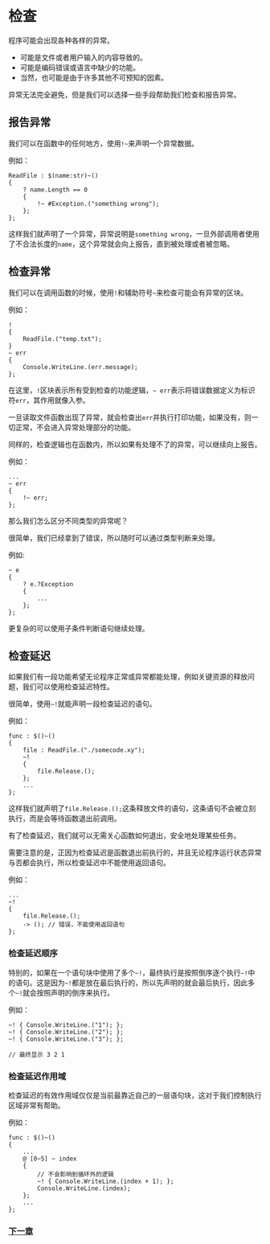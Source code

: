 # 检查
程序可能会出现各种各样的异常。

- 可能是文件或者用户输入的内容导致的。
- 可能是编码错误或语言中缺少的功能。
- 当然，也可能是由于许多其他不可预知的因素。

异常无法完全避免，但是我们可以选择一些手段帮助我们检查和报告异常。

## 报告异常
我们可以在函数中的任何地方，使用`!~`来声明一个异常数据。

例如：
```
ReadFile : $(name:str)~()
{
    ? name.Length == 0
    {
        !~ #Exception.("something wrong");
    };
};
```
这样我们就声明了一个异常，异常说明是`something wrong`，一旦外部调用者使用了不合法长度的`name`，这个异常就会向上报告，直到被处理或者被忽略。
## 检查异常
我们可以在调用函数的时候，使用`!`和辅助符号`~`来检查可能会有异常的区块。

例如：
```
!
{
    ReadFile.("temp.txt");
}
~ err
{
    Console.WriteLine.(err.message);
};
```
在这里，`!`区块表示所有受到检查的功能逻辑，`~ err`表示将错误数据定义为标识符`err`，其作用就像入参。

一旦读取文件函数出现了异常，就会检查出`err`并执行打印功能，如果没有，则一切正常，不会进入异常处理部分的功能。

同样的，检查逻辑也在函数内，所以如果有处理不了的异常，可以继续向上报告。

例如：
```
...
~ err 
{ 
    !~ err; 
};
```
那么我们怎么区分不同类型的异常呢？

很简单，我们已经拿到了错误，所以随时可以通过类型判断来处理。

例如:
```
~ e
{
    ? e.?Exception 
    {
        ...
    };
};
```
更复杂的可以使用子条件判断语句继续处理。

## 检查延迟
如果我们有一段功能希望无论程序正常或异常都能处理，例如关键资源的释放问题，我们可以使用检查延迟特性。

很简单，使用`~!`就能声明一段检查延迟的语句。

例如：
```
func : $()~()
{
    file : ReadFile.("./somecode.xy");
    ~!
    {
        file.Release.();  
    };
    ...
};
```
这样我们就声明了`file.Release.();`这条释放文件的语句，这条语句不会被立刻执行，而是会等待函数退出前调用。

有了检查延迟，我们就可以无需关心函数如何退出，安全地处理某些任务。

需要注意的是，正因为检查延迟是函数退出前执行的，并且无论程序运行状态异常与否都会执行，所以检查延迟中不能使用返回语句。

例如：
```
...
~!
{
    file.Release.();  
    -> (); // 错误，不能使用返回语句
};
```

### 检查延迟顺序
特别的，如果在一个语句块中使用了多个`~!`，最终执行是按照倒序逐个执行`~!`中的语句。这是因为`~!`都是放在最后执行的，所以先声明的就会最后执行，因此多个`~!`就会按照声明的倒序来执行。

例如：
```
~! { Console.WriteLine.("1"); };
~! { Console.WriteLine.("2"); };
~! { Console.WriteLine.("3"); };

// 最终显示 3 2 1
```

### 检查延迟作用域
检查延迟的有效作用域仅仅是当前最靠近自己的一层语句块，这对于我们控制执行区域非常有帮助。

例如：
```
func : $()~()
{
    ...
    @ [0~5] ~ index
    {
        // 不会影响到循环外的逻辑
        ~! { Console.WriteLine.(index + 1); };
        Console.WriteLine.(index);
    };
    ...
};
```
### [下一章](异步处理.md)